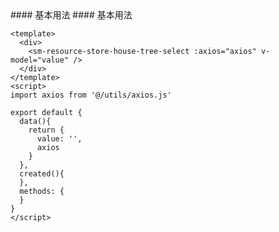 <cn>
#### 基本用法
</cn>

<us>
#### 基本用法
</us>

```tpl
<template>
  <div>
    <sm-resource-store-house-tree-select :axios="axios" v-model="value" />
  </div>
</template>
<script>
import axios from '@/utils/axios.js'

export default {
  data(){
    return {
      value: '',
      axios
    }
  },
  created(){
  },
  methods: {
  }
}
</script>
```
